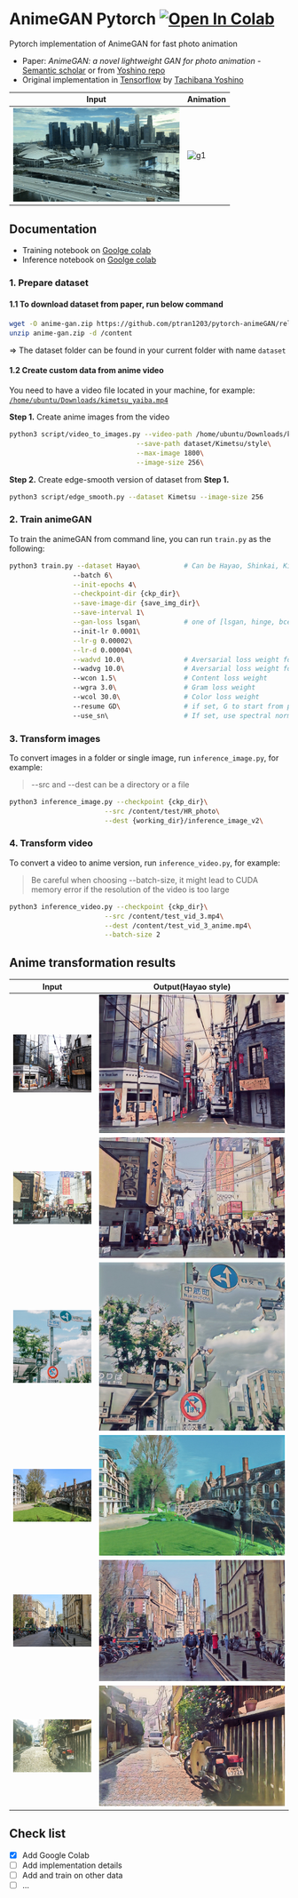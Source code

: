 # AnimeGAN Pytorch <a href="https://colab.research.google.com/github/ptran1203/pytorch-animeGAN/blob/master/notebooks/animeGAN_inference.ipynb" target="_parent"><img src="https://camo.githubusercontent.com/52feade06f2fecbf006889a904d221e6a730c194/68747470733a2f2f636f6c61622e72657365617263682e676f6f676c652e636f6d2f6173736574732f636f6c61622d62616467652e737667" alt="Open In Colab" data-canonical-src="https://colab.research.google.com/assets/colab-badge.svg"></a>

Pytorch implementation of AnimeGAN for fast photo animation

* Paper: *AnimeGAN: a novel lightweight GAN for photo animation* - [Semantic scholar](https://www.semanticscholar.org/paper/AnimeGAN%3A-A-Novel-Lightweight-GAN-for-Photo-Chen-Liu/10a9c5d183e7e7df51db8bfa366bc862262b37d7#citing-papers) or from [Yoshino repo](https://github.com/TachibanaYoshino/AnimeGAN/blob/master/doc/Chen2020_Chapter_AnimeGAN.pdf)
* Original implementation in [Tensorflow](https://github.com/TachibanaYoshino/AnimeGAN) by [Tachibana Yoshino](https://github.com/TachibanaYoshino)


| Input | Animation |
|--|--|
|![c1](./example/gif/city.gif)|![g1](./example/gif/city_anime.gif)|

## Documentation

- Training notebook on [Goolge colab](https://colab.research.google.com/github/ptran1203/pytorch-animeGAN/blob/master/notebooks/animeGAN.ipynb)
- Inference notebook on [Goolge colab](https://colab.research.google.com/github/ptran1203/pytorch-animeGAN/blob/master/notebooks/animeGAN_inference.ipynb)


### 1. Prepare dataset

#### 1.1 To download dataset from paper, run below command

```bash
wget -O anime-gan.zip https://github.com/ptran1203/pytorch-animeGAN/releases/download/v1.0/dataset_v1.zip
unzip anime-gan.zip -d /content
```

=>  The dataset folder can be found in your current folder with name `dataset`

#### 1.2 Create custom data from anime video

You need to have a video file located in your machine, for example: [`/home/ubuntu/Downloads/kimetsu_yaiba.mp4`](https://www.youtube.com/watch?v=ZMeGdt8QJfY)

**Step 1.** Create anime images from the video

```bash
python3 script/video_to_images.py --video-path /home/ubuntu/Downloads/kimetsu_yaiba.mp4\
                                --save-path dataset/Kimetsu/style\
                                --max-image 1800\
                                --image-size 256\
```

**Step 2.** Create edge-smooth version of dataset from **Step 1.**

```bash
python3 script/edge_smooth.py --dataset Kimetsu --image-size 256
```

### 2. Train animeGAN

To train the animeGAN from command line, you can run `train.py` as the following:

```bash
python3 train.py --dataset Hayao\           # Can be Hayao, Shinkai, Kimetsu, Paprika, SummerWar or {your custom data in step 1.2}
                --batch 6\
                --init-epochs 4\
                --checkpoint-dir {ckp_dir}\
                --save-image-dir {save_img_dir}\
                --save-interval 1\
                --gan-loss lsgan\           # one of [lsgan, hinge, bce]
                --init-lr 0.0001\
                --lr-g 0.00002\
                --lr-d 0.00004\
                --wadvd 10.0\               # Aversarial loss weight for D
                --wadvg 10.0\               # Aversarial loss weight for G
                --wcon 1.5\                 # Content loss weight
                --wgra 3.0\                 # Gram loss weight
                --wcol 30.0\                # Color loss weight
                --resume GD\                # if set, G to start from pre-trained G, GD to continue training GAN
                --use_sn\                   # If set, use spectral normalization, default is False
```

### 3. Transform images

To convert images in a folder or single image, run `inference_image.py`, for example:

> --src and --dest can be a directory or a file

```bash
python3 inference_image.py --checkpoint {ckp_dir}\
                        --src /content/test/HR_photo\
                        --dest {working_dir}/inference_image_v2\
```

### 4. Transform video

To convert a video to anime version, run `inference_video.py`, for example:

> Be careful when choosing --batch-size, it might lead to CUDA memory error if the resolution of the video is too large

```bash
python3 inference_video.py --checkpoint {ckp_dir}\
                        --src /content/test_vid_3.mp4\
                        --dest /content/test_vid_3_anime.mp4\
                        --batch-size 2
```

## Anime transformation results


| Input | Output(Hayao style) |
|--|--|
|![c1](./example/result/11.jpeg)|![g1](./example/result/11_anime.jpeg)|
|![c1](./example/result/132.jpeg)|![g1](./example/result/132_anime.jpeg)|
|![c1](./example/result/136.jpeg)|![g1](./example/result/136_anime.jpeg)|
|![c1](./example/result/146.jpeg)|![g1](./example/result/146_anime.jpeg)|
|![c1](./example/result/155.jpeg)|![g1](./example/result/155_anime.jpeg)|
|![c1](./example/result/142.jpeg)|![g1](./example/result/142_anime.jpeg)|


## Check list

- [x] Add Google Colab
- [ ] Add implementation details
- [ ] Add and train on other data
- [ ] ...

<!-- ### Objective:

- Learn to map photo domain **P** to animation domain **A**.
- **AnimeGAN** is Trained using unpaired data includes N photos and M animation images:
    + S(p) = {p(i) | i = 1, ..., N} ⊂ **P**
    + S(a) = {a(i) | i = 1, ..., M} ⊂ **A**
    + S(x) = {x(i) | i = 1, ..., M} ⊂ **X**, grayscale version of **A**
    + S(e) = {e(i) | i = 1, ..., N} ⊂ **E**, Obtained by removing the edges of **A**
    + S(y) = {y(i) | i = 1, ..., N} ⊂ **Y**, grayscale version of **E**

#### Loss functions

- Grayscale Gram matrix to make G(x) have the texture of anime images instread of color (transfer texture, not color)

Loss function

```
L(G, D) = W(adv)L(adv)(G, D) + W(con)L(con)(G, D) + W(gra)L(gra)(G, D) + W(col)L(col)(G,D)
```

1. Adversarial loss (LSGAN)

```
L(adv)(D) = 0.5 * (D(x_anime) - 1)^2 + 0.5 * (D(G(x_photo)))^2

L(adv)(G) = 0.5 (D(G(x_photo)) - 1)^2
```

2. Content loss

```
L(con)(G, D) = ||VGG(x_photo) - VGG(G(x_photo))||
```

3. Gram matrix loss

```
L(gra)(G, D) = ||gram(VGG(G(x_photo))) - Gram(VGG(x_anime_gray))||
```

4. Color recontruction loss

```
L(col)(G, D) = || Y(G(x_photo)) - Y(x_photo) || + Huber(|| U(G(x_photo)) - U(x_photo) ||)
    + Huber(|| V(G(x_photo)) - V(x_photo) ||)
``` -->
